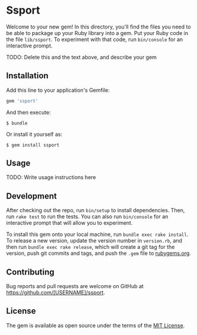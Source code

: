 # Ssport

Welcome to your new gem! In this directory, you'll find the files you need to be able to package up your Ruby library into a gem. Put your Ruby code in the file `lib/ssport`. To experiment with that code, run `bin/console` for an interactive prompt.

TODO: Delete this and the text above, and describe your gem

## Installation

Add this line to your application's Gemfile:

```ruby
gem 'ssport'
```

And then execute:

    $ bundle

Or install it yourself as:

    $ gem install ssport

## Usage

TODO: Write usage instructions here

## Development

After checking out the repo, run `bin/setup` to install dependencies. Then, run `rake test` to run the tests. You can also run `bin/console` for an interactive prompt that will allow you to experiment.

To install this gem onto your local machine, run `bundle exec rake install`. To release a new version, update the version number in `version.rb`, and then run `bundle exec rake release`, which will create a git tag for the version, push git commits and tags, and push the `.gem` file to [rubygems.org](https://rubygems.org).

## Contributing

Bug reports and pull requests are welcome on GitHub at https://github.com/[USERNAME]/ssport.

## License

The gem is available as open source under the terms of the [MIT License](https://opensource.org/licenses/MIT).
